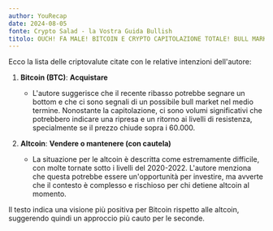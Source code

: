 ```yaml
---
author: YouRecap
date: 2024-08-05
fonte: Crypto Salad - la Vostra Guida Bullish
titolo: OUCH! FA MALE! BITCOIN E CRYPTO CAPITOLAZIONE TOTALE! BULL MARKET IN PERICOLO!
---
```


Ecco la lista delle criptovalute citate con le relative intenzioni dell'autore:

1. **Bitcoin (BTC)**: **Acquistare**
   - L'autore suggerisce che il recente ribasso potrebbe segnare un bottom e che ci sono segnali di un possibile bull market nel medio termine. Nonostante la capitolazione, ci sono volumi significativi che potrebbero indicare una ripresa e un ritorno ai livelli di resistenza, specialmente se il prezzo chiude sopra i 60.000.

2. **Altcoin**: **Vendere o mantenere (con cautela)**
   - La situazione per le altcoin è descritta come estremamente difficile, con molte tornate sotto i livelli del 2020-2022. L'autore menziona che questa potrebbe essere un'opportunità per investire, ma avverte che il contesto è complesso e rischioso per chi detiene altcoin al momento.

Il testo indica una visione più positiva per Bitcoin rispetto alle altcoin, suggerendo quindi un approccio più cauto per le seconde.
